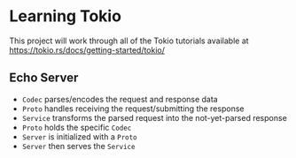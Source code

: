 # Learning Tokio

This project will work through all of the Tokio tutorials available at
https://tokio.rs/docs/getting-started/tokio/

## Echo Server

+ `Codec` parses/encodes the request and response data
+ `Proto` handles receiving the request/submitting the response
+ `Service` transforms the parsed request into the not-yet-parsed response
+ `Proto` holds the specific `Codec`
+ `Server` is initialized with a `Proto`
+ `Server` then serves the `Service`
